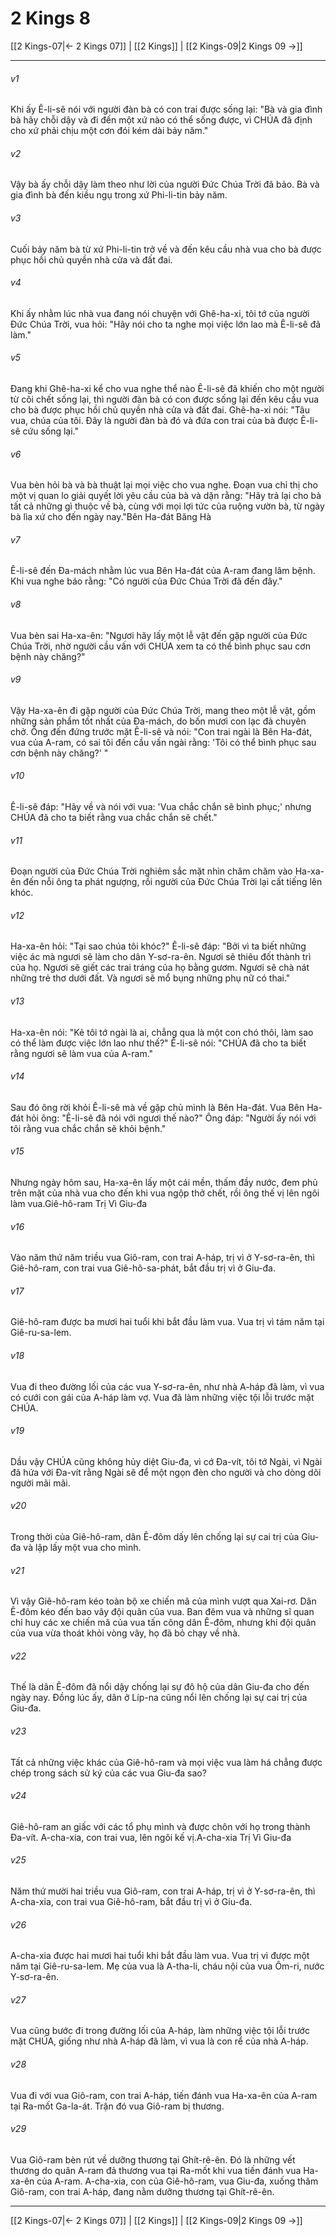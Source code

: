 # 2 Kings 8

[[2 Kings-07|← 2 Kings 07]] | [[2 Kings]] | [[2 Kings-09|2 Kings 09 →]]
***



###### v1 
Khi ấy Ê-li-sê nói với người đàn bà có con trai được sống lại: "Bà và gia đình bà hãy chỗi dậy và đi đến một xứ nào có thể sống được, vì CHÚA đã định cho xứ phải chịu một cơn đói kém dài bảy năm." 

###### v2 
Vậy bà ấy chỗi dậy làm theo như lời của người Đức Chúa Trời đã bảo. Bà và gia đình bà đến kiều ngụ trong xứ Phi-li-tin bảy năm. 

###### v3 
Cuối bảy năm bà từ xứ Phi-li-tin trở về và đến kêu cầu nhà vua cho bà được phục hồi chủ quyền nhà cửa và đất đai. 

###### v4 
Khi ấy nhằm lúc nhà vua đang nói chuyện với Ghê-ha-xi, tôi tớ của người Đức Chúa Trời, vua hỏi: "Hãy nói cho ta nghe mọi việc lớn lao mà Ê-li-sê đã làm." 

###### v5 
Đang khi Ghê-ha-xi kể cho vua nghe thể nào Ê-li-sê đã khiến cho một người từ cõi chết sống lại, thì người đàn bà có con được sống lại đến kêu cầu vua cho bà được phục hồi chủ quyền nhà cửa và đất đai. Ghê-ha-xi nói: "Tâu vua, chúa của tôi. Đây là người đàn bà đó và đứa con trai của bà được Ê-li-sê cứu sống lại." 

###### v6 
Vua bèn hỏi bà và bà thuật lại mọi việc cho vua nghe. Đoạn vua chỉ thị cho một vị quan lo giải quyết lời yêu cầu của bà và dặn rằng: "Hãy trả lại cho bà tất cả những gì thuộc về bà, cùng với mọi lợi tức của ruộng vườn bà, từ ngày bà lìa xứ cho đến ngày nay."Bên Ha-đát Băng Hà 

###### v7 
Ê-li-sê đến Đa-mách nhằm lúc vua Bên Ha-đát của A-ram đang lâm bệnh. Khi vua nghe báo rằng: "Có người của Đức Chúa Trời đã đến đây." 

###### v8 
Vua bèn sai Ha-xa-ên: "Ngươi hãy lấy một lễ vật đến gặp người của Đức Chúa Trời, nhờ người cầu vấn với CHÚA xem ta có thể bình phục sau cơn bệnh này chăng?" 

###### v9 
Vậy Ha-xa-ên đi gặp người của Đức Chúa Trời, mang theo một lễ vật, gồm những sản phẩm tốt nhất của Đa-mách, do bốn mươi con lạc đà chuyên chở. Ông đến đứng trước mặt Ê-li-sê và nói: "Con trai ngài là Bên Ha-đát, vua của A-ram, có sai tôi đến cầu vấn ngài rằng: 'Tôi có thể bình phục sau cơn bệnh này chăng?' " 

###### v10 
Ê-li-sê đáp: "Hãy về và nói với vua: 'Vua chắc chắn sẽ bình phục;' nhưng CHÚA đã cho ta biết rằng vua chắc chắn sẽ chết." 

###### v11 
Đoạn người của Đức Chúa Trời nghiêm sắc mặt nhìn chăm chăm vào Ha-xa-ên đến nỗi ông ta phát ngượng, rồi người của Đức Chúa Trời lại cất tiếng lên khóc. 

###### v12 
Ha-xa-ên hỏi: "Tại sao chúa tôi khóc?" Ê-li-sê đáp: "Bởi vì ta biết những việc ác mà ngươi sẽ làm cho dân Y-sơ-ra-ên. Ngươi sẽ thiêu đốt thành trì của họ. Ngươi sẽ giết các trai tráng của họ bằng gươm. Ngươi sẽ chà nát những trẻ thơ dưới đất. Và ngươi sẽ mổ bụng những phụ nữ có thai." 

###### v13 
Ha-xa-ên nói: "Kẻ tôi tớ ngài là ai, chẳng qua là một con chó thôi, làm sao có thể làm được việc lớn lao như thế?" Ê-li-sê nói: "CHÚA đã cho ta biết rằng ngươi sẽ làm vua của A-ram." 

###### v14 
Sau đó ông rời khỏi Ê-li-sê mà về gặp chủ mình là Bên Ha-đát. Vua Bên Ha-đát hỏi ông: "Ê-li-sê đã nói với ngươi thế nào?" Ông đáp: "Người ấy nói với tôi rằng vua chắc chắn sẽ khỏi bệnh." 

###### v15 
Nhưng ngày hôm sau, Ha-xa-ên lấy một cái mền, thấm đầy nước, đem phủ trên mặt của nhà vua cho đến khi vua ngộp thở chết, rồi ông thế vị lên ngôi làm vua.Giê-hô-ram Trị Vì Giu-đa 

###### v16 
Vào năm thứ năm triều vua Giô-ram, con trai A-háp, trị vì ở Y-sơ-ra-ên, thì Giê-hô-ram, con trai vua Giê-hô-sa-phát, bắt đầu trị vì ở Giu-đa. 

###### v17 
Giê-hô-ram được ba mươi hai tuổi khi bắt đầu làm vua. Vua trị vì tám năm tại Giê-ru-sa-lem. 

###### v18 
Vua đi theo đường lối của các vua Y-sơ-ra-ên, như nhà A-háp đã làm, vì vua có cưới con gái của A-háp làm vợ. Vua đã làm những việc tội lỗi trước mặt CHÚA. 

###### v19 
Dầu vậy CHÚA cũng không hủy diệt Giu-đa, vì cớ Đa-vít, tôi tớ Ngài, vì Ngài đã hứa với Đa-vít rằng Ngài sẽ để một ngọn đèn cho người và cho dòng dõi người mãi mãi. 

###### v20 
Trong thời của Giê-hô-ram, dân Ê-đôm dấy lên chống lại sự cai trị của Giu-đa và lập lấy một vua cho mình. 

###### v21 
Vì vậy Giê-hô-ram kéo toàn bộ xe chiến mã của mình vượt qua Xai-rơ. Dân Ê-đôm kéo đến bao vây đội quân của vua. Ban đêm vua và những sĩ quan chỉ huy các xe chiến mã của vua tấn công dân Ê-đôm, nhưng khi đội quân của vua vừa thoát khỏi vòng vây, họ đã bỏ chạy về nhà. 

###### v22 
Thế là dân Ê-đôm đã nổi dậy chống lại sự đô hộ của dân Giu-đa cho đến ngày nay. Đồng lúc ấy, dân ở Líp-na cũng nổi lên chống lại sự cai trị của Giu-đa. 

###### v23 
Tất cả những việc khác của Giê-hô-ram và mọi việc vua làm há chẳng được chép trong sách sử ký của các vua Giu-đa sao? 

###### v24 
Giê-hô-ram an giấc với các tổ phụ mình và được chôn với họ trong thành Đa-vít. A-cha-xia, con trai vua, lên ngôi kế vị.A-cha-xia Trị Vì Giu-đa 

###### v25 
Năm thứ mười hai triều vua Giô-ram, con trai A-háp, trị vì ở Y-sơ-ra-ên, thì A-cha-xia, con trai vua Giê-hô-ram, bắt đầu trị vì ở Giu-đa. 

###### v26 
A-cha-xia được hai mươi hai tuổi khi bắt đầu làm vua. Vua trị vì được một năm tại Giê-ru-sa-lem. Mẹ của vua là A-tha-li, cháu nội của vua Ôm-ri, nước Y-sơ-ra-ên. 

###### v27 
Vua cũng bước đi trong đường lối của A-háp, làm những việc tội lỗi trước mặt CHÚA, giống như nhà A-háp đã làm, vì vua là con rể của nhà A-háp. 

###### v28 
Vua đi với vua Giô-ram, con trai A-háp, tiến đánh vua Ha-xa-ên của A-ram tại Ra-mốt Ga-la-át. Trận đó vua Giô-ram bị thương. 

###### v29 
Vua Giô-ram bèn rút về dưỡng thương tại Ghít-rê-ên. Đó là những vết thương do quân A-ram đả thương vua tại Ra-mốt khi vua tiến đánh vua Ha-xa-ên của A-ram. A-cha-xia, con của Giê-hô-ram, vua Giu-đa, xuống thăm Giô-ram, con trai A-háp, đang nằm dưỡng thương tại Ghít-rê-ên.

***
[[2 Kings-07|← 2 Kings 07]] | [[2 Kings]] | [[2 Kings-09|2 Kings 09 →]]
